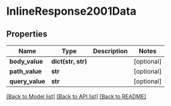 # InlineResponse2001Data

## Properties
Name | Type | Description | Notes
------------ | ------------- | ------------- | -------------
**body_value** | **dict(str, str)** |  | [optional] 
**path_value** | **str** |  | [optional] 
**query_value** | **str** |  | [optional] 

[[Back to Model list]](../README.md#documentation-for-models) [[Back to API list]](../README.md#documentation-for-api-endpoints) [[Back to README]](../README.md)


